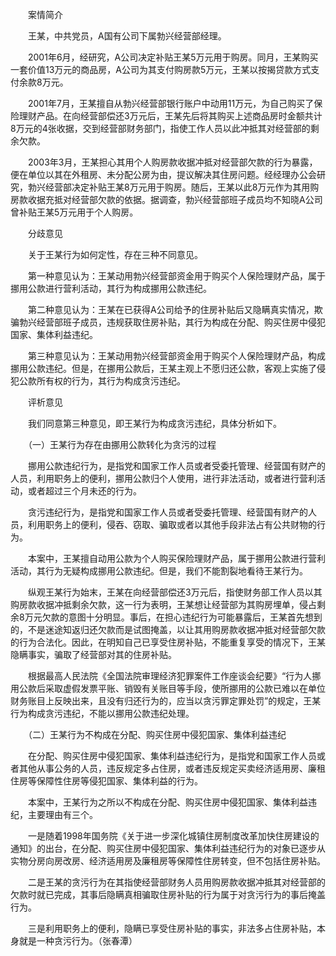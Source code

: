 　　案情简介

　　王某，中共党员，A国有公司下属勃兴经营部经理。

　　2001年6月，经研究，A公司决定补贴王某5万元用于购房。同月，王某购买一套价值13万元的商品房，A公司为其支付购房款5万元，王某以按揭贷款方式支付余款8万元。

　　2001年7月，王某擅自从勃兴经营部银行账户中动用11万元，为自己购买了保险理财产品。在向经营部偿还3万元后，王某先后将其购买上述商品房时金额共计8万元的4张收据，交到经营部财务部门，指使工作人员以此冲抵其对经营部的剩余欠款。

　　2003年3月，王某担心其用个人购房款收据冲抵对经营部欠款的行为暴露，便在单位以其在外租房、未分配公房为由，提议解决其住房问题。经经理办公会研究，勃兴经营部决定补贴王某8万元用于购房。随后，王某以此8万元作为其用购房款收据充抵对经营部欠款的依据。据调查，勃兴经营部班子成员均不知晓A公司曾补贴王某5万元用于个人购房。

　　分歧意见

　　关于王某行为如何定性，存在三种不同意见。

　　第一种意见认为：王某动用勃兴经营部资金用于购买个人保险理财产品，属于挪用公款进行营利活动，其行为构成挪用公款违纪。

　　第二种意见认为：王某在已获得A公司给予的住房补贴后又隐瞒真实情况，欺骗勃兴经营部班子成员，违规获取住房补贴，其行为构成在分配、购买住房中侵犯国家、集体利益违纪。

　　第三种意见认为：王某动用勃兴经营部资金用于购买个人保险理财产品，构成挪用公款违纪。但是，在挪用公款后，王某主观上不愿归还公款，客观上实施了侵犯公款所有权的行为，其行为构成贪污违纪。

　　评析意见

　　我们同意第三种意见，即王某行为构成贪污违纪，具体分析如下。

　　（一）王某行为存在由挪用公款转化为贪污的过程

　　挪用公款违纪行为，是指党和国家工作人员或者受委托管理、经营国有财产的人员，利用职务上的便利，挪用公款归个人使用，进行非法活动，或者进行营利活动，或者超过三个月未还的行为。

　　贪污违纪行为，是指党和国家工作人员或者受委托管理、经营国有财产的人员，利用职务上的便利，侵吞、窃取、骗取或者以其他手段非法占有公共财物的行为。

　　本案中，王某擅自动用公款为个人购买保险理财产品，属于挪用公款进行营利活动，其行为无疑构成挪用公款违纪。但是，我们不能割裂地看待王某行为。

　　纵观王某行为始末，王某在向经营部偿还3万元后，指使财务部工作人员以其购房款收据冲抵剩余欠款，这一行为表明，王某想让经营部为其购房埋单，侵占剩余8万元欠款的意图十分明显。事后，在担心违纪行为可能暴露后，王某首先想到的，不是迷途知返归还欠款而是试图掩盖，以让其用购房款收据冲抵对经营部欠款的行为合法化。因此，在明知自己已享受住房补贴，不能重复享受的情况下，王某隐瞒事实，骗取了经营部对其的住房补贴。

　　根据最高人民法院《全国法院审理经济犯罪案件工作座谈会纪要》“行为人挪用公款后采取虚假发票平账、销毁有关账目等手段，使所挪用的公款已难以在单位财务账目上反映出来，且没有归还行为的，应当以贪污罪定罪处罚”的规定，王某行为构成贪污违纪，不能以挪用公款违纪处理。

　　（二）王某行为不构成在分配、购买住房中侵犯国家、集体利益违纪

　　在分配、购买住房中侵犯国家、集体利益违纪行为，是指党和国家工作人员或者其他从事公务的人员，违反规定多占住房，或者违反规定买卖经济适用房、廉租住房等保障性住房等侵犯国家、集体利益的行为。

　　本案中，王某行为之所以不构成在分配、购买住房中侵犯国家、集体利益违纪，主要理由有三个。

　　一是随着1998年国务院《关于进一步深化城镇住房制度改革加快住房建设的通知》的出台，在分配、购买住房中侵犯国家、集体利益违纪行为的对象已逐步从实物分房向房改房、经济适用房及廉租房等保障性住房转变，但不包括住房补贴。

　　二是王某的贪污行为在其指使经营部财务人员用购房款收据冲抵其对经营部的欠款时就已完成，其事后隐瞒真相骗取住房补贴的行为属于对贪污行为的事后掩盖行为。

　　三是利用职务上的便利，隐瞒已享受住房补贴的事实，非法多占住房补贴，本身就是一种贪污行为。（张春潭）
